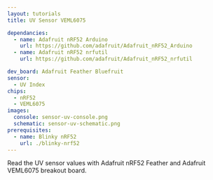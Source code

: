 ```yaml
---
layout: tutorials
title: UV Sensor VEML6075

dependancies:
  - name: Adafruit nRF52 Arduino
    url: https://github.com/adafruit/Adafruit_nRF52_Arduino
  - name: Adafruit nRF52 nrfutil
    url: https://github.com/adafruit/Adafruit_nRF52_nrfutil

dev_board: Adafruit Feather Bluefruit
sensor:
  - UV Index
chips:
  - nRF52
  - VEML6075
images:
  console: sensor-uv-console.png
  schematic: sensor-uv-schematic.png
prerequisites:
  - name: Blinky nRF52
    url: ./blinky-nrf52
---
```


Read the UV sensor values with Adafruit nRF52 Feather and Adafruit VEML6075 breakout board.
